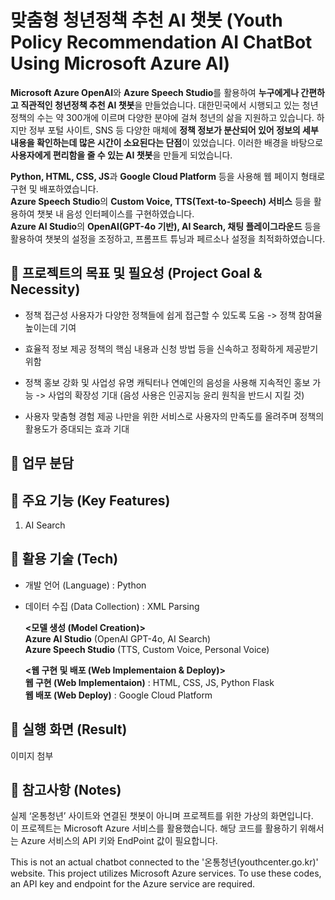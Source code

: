 # 맞춤형 청년정책 추천 AI 챗봇  (Youth Policy Recommendation AI ChatBot Using Microsoft Azure AI)

**Microsoft Azure OpenAI**와 **Azure Speech Studio**를 활용하여 **누구에게나 간편하고 직관적인 청년정책 추천 AI 챗봇**을 만들었습니다.
대한민국에서 시행되고 있는 청년 정책의 수는 약 300개에 이르며 다양한 분야에 걸쳐 청년의 삶을 지원하고 있습니다. 하지만 정부 포털 사이트, SNS 등 다양한 매체에 **정책 정보가 분산되어 있어 정보의 세부 내용을 확인하는데 많은 시간이 소요된다는 단점**이 있었습니다.
이러한 배경을 바탕으로 **사용자에게 편리함을 줄 수 있는 AI 챗봇**을 만들게 되었습니다.

**Python, HTML, CSS, JS**과 **Google Cloud Platform** 등을 사용해 웹 페이지 형태로 구현 및 배포하였습니다.   
**Azure Speech Studio**의 **Custom Voice, TTS(Text-to-Speech) 서비스** 등을 활용하여 챗봇 내 음성 인터페이스를 구현하였습니다.  
**Azure AI Studio**의 **OpenAI(GPT-4o 기반), AI Search, 채팅 플레이그라운드** 등을 활용하여 챗봇의 설정을 조정하고, 프롬프트 튜닝과 페르소나 설정을 최적화하였습니다.   




## :pushpin: 프로젝트의 목표 및 필요성 (Project Goal & Necessity)
* 정책 접근성
사용자가 다양한 정책들에 쉽게 접근할 수 있도록 도움 -> 정책 참여율 높이는데 기여

* 효율적 정보 제공 
정책의 핵심 내용과 신청 방법 등을 신속하고 정확하게 제공받기 위함

* 정책 홍보 강화 및 사업성
유명 캐틱터나 연예인의 음성을 사용해 지속적인 홍보 가능 -> 사업의 확장성 기대
(음성 사용은 인공지능 윤리 원칙을 반드시 지킬 것)

* 사용자 맞춤형 경험 제공
나만을 위한 서비스로 사용자의 만족도를 올려주며 정책의 활용도가 증대되는 효과 기대


## :pushpin: 업무 분담 


## :pushpin: 주요 기능 (Key Features)
1. AI Search 








## :pushpin: 활용 기술 (Tech)
* 개발 언어 (Language) : Python  
* 데이터 수집 (Data Collection) : XML Parsing  

  **<모델 생성 (Model Creation)>**    
  **Azure AI Studio** (OpenAI GPT-4o, AI Search)   
  **Azure Speech Studio** (TTS, Custom Voice, Personal Voice)   

  **<웹 구현 및 배포 (Web Implementaion & Deploy)>**  
  **웹 구현 (Web Implementaion)** : HTML, CSS, JS, Python Flask  
  **웹 배포 (Web Deploy)** : Google Cloud Platform  


## :pushpin: 실행 화면 (Result)
이미지 첨부

## :pushpin: 참고사항 (Notes)
  실제 ‘온통청년’ 사이트와 연결된 챗봇이 아니며 프로젝트를 위한 가상의 화면입니다.   
  이 프로젝트는 Microsoft Azure 서비스를 활용했습니다. 해당 코드를 활용하기 위해서는 Azure 서비스의 API 키와 EndPoint 값이 필요합니다.  
  
  This is not an actual chatbot connected to the '온통청년(youthcenter.go.kr)' website.
  This project utilizes Microsoft Azure services. To use these codes, an API key and endpoint for the Azure service are required.
